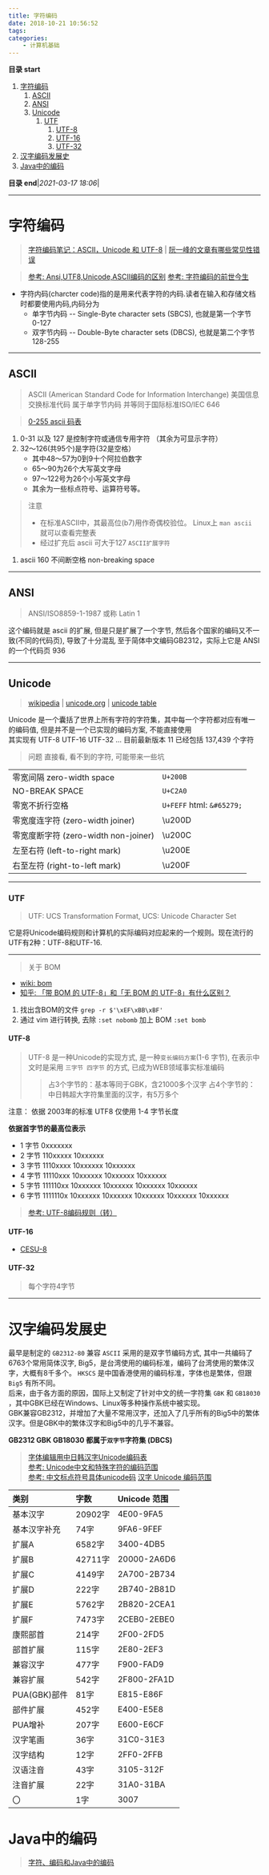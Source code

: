 ```yaml
---
title: 字符编码
date: 2018-10-21 10:56:52
tags: 
categories: 
    - 计算机基础
---
```


**目录 start**

1. [字符编码](#字符编码)
    1. [ASCII](#ascii)
    1. [ANSI](#ansi)
    1. [Unicode](#unicode)
        1. [UTF](#utf)
            1. [UTF-8](#utf-8)
            1. [UTF-16](#utf-16)
            1. [UTF-32](#utf-32)
1. [汉字编码发展史](#汉字编码发展史)
1. [Java中的编码](#java中的编码)

**目录 end**|_2021-03-17 18:06_|
****************************************
# 字符编码

> [字符编码笔记：ASCII，Unicode 和 UTF-8](http://www.ruanyifeng.com/blog/2007/10/ascii_unicode_and_utf-8.html) | [阮一峰的文章有哪些常见性错误](https://www.v2ex.com/t/343634)

> [参考: Ansi,UTF8,Unicode,ASCII编码的区别](https://blog.csdn.net/xiongxiao/article/details/3741731)
> [参考: 字符编码的前世今生](https://tgideas.qq.com/webplat/info/news_version3/804/808/811/m579/201307/218730.shtml)

- 字符内码(charcter code)指的是用来代表字符的内码.读者在输入和存储文档时都要使用内码,内码分为
    - 单字节内码 -- Single-Byte character sets (SBCS), 也就是第一个字节 0-127 
    - 双字节内码 -- Double-Byte character sets (DBCS), 也就是第二个字节 128-255

************************

## ASCII
> ASCII (American Standard Code for Information Interchange)  美国信息交换标准代码 属于单字节内码 并等同于国际标准ISO/IEC 646

> [0-255 ascii 码表](https://www.cnblogs.com/xmxu/archive/2012/07/10/2584032.html)

1. 0-31 以及 127 是控制字符或通信专用字符 （其余为可显示字符）
1. 32～126(共95个)是字符(32是空格）
    - 其中48～57为0到9十个阿拉伯数字
    - 65～90为26个大写英文字母
    - 97～122号为26个小写英文字母
    - 其余为一些标点符号、运算符号等。

> 注意
>- 在标准ASCII中，其最高位(b7)用作奇偶校验位。 Linux上 `man ascii` 就可以查看完整表
>- 经过扩充后 ascii 可大于127 `ASCII扩展字符`

1. ascii 160 不间断空格 non-breaking space

************************

## ANSI
> ANSI/ISO8859-1-1987 或称 Latin 1  

这个编码就是 ascii 的扩展, 但是只是扩展了一个字节, 然后各个国家的编码又不一致(不同的代码页), 导致了十分混乱
至于简体中文编码GB2312，实际上它是 ANSI 的一个代码页 936


************************

## Unicode
> [wikipedia](https://en.wikipedia.org/wiki/Unicode) | [unicode.org](http://www.unicode.org/) | [unicode table](https://unicode-table.com/cn/)  

Unicode 是一个囊括了世界上所有字符的字符集，其中每一个字符都对应有唯一的编码值, 但是并不是一个已实现的编码方案, 不能直接使用  
其实现有 UTF-8 UTF-16 UTF-32 ...  目前最新版本 11 已经包括 137,439 个字符

> 问题 直接看, 看不到的字符, 可能带来一些坑

|  |  |
|:----|:----|
| 零宽间隔  zero-width space          | `U+200B` |
| NO-BREAK SPACE                     | `U+C2A0` |
| 零宽不折行空格                       | `U+FEFF` html: `&#65279;` |
| 零宽度连字符 (zero-width joiner)     |  \u200D|
| 零宽度断字符 (zero-width non-joiner) | \u200C |
| 左至右符 (left-to-right mark)       | \u200E |
| 右至左符 (right-to-left mark)       | \u200F |

************************

### UTF
> UTF: UCS Transformation Format, UCS: Unicode Character Set

它是将Unicode编码规则和计算机的实际编码对应起来的一个规则。现在流行的UTF有2种：UTF-8和UTF-16.

************************

> 关于 BOM
- [wiki: bom](https://en.wikipedia.org/wiki/Byte_order_mark)
- [知乎: 「带 BOM 的 UTF-8」和「无 BOM 的 UTF-8」有什么区别？](https://www.zhihu.com/question/20167122)

1. 找出含BOM的文件  `grep -r $'\xEF\xBB\xBF'`
1. 通过 vim 进行转换, 去除 `:set nobomb` 加上 BOM `:set bomb`


#### UTF-8
> UTF-8 是一种Unicode的实现方式, 是一种`变长编码方案`(1-6 字节), 在表示中文时是采用 `三字节 四字节` 的方式, 已成为WEB领域事实标准编码  
>> 占3个字节的：基本等同于GBK，含21000多个汉字
>> 占4个字节的：中日韩超大字符集里面的汉字，有5万多个

注意： 依据 2003年的标准 UTF8 仅使用 1-4 字节长度

**依据首字节的最高位表示**
- 1 字节 0xxxxxxx 
- 2 字节 110xxxxx 10xxxxxx 
- 3 字节 1110xxxx 10xxxxxx 10xxxxxx 
- 4 字节 11110xxx 10xxxxxx 10xxxxxx 10xxxxxx 
- 5 字节 111110xx 10xxxxxx 10xxxxxx 10xxxxxx 10xxxxxx 
- 6 字节 1111110x 10xxxxxx 10xxxxxx 10xxxxxx 10xxxxxx 10xxxxxx 

> [参考: UTF-8编码规则（转） ](http://www.cnblogs.com/chenwenbiao/archive/2011/08/11/2134503.html)

#### UTF-16
- [CESU-8](https://en.wikipedia.org/wiki/CESU-8)

#### UTF-32
> 每个字符4字节

************************

# 汉字编码发展史
最早是制定的 `GB2312-80` 兼容 `ASCII` 采用的是双字节编码方式, 其中一共编码了6763个常用简体汉字, Big5，是台湾使用的编码标准，编码了台湾使用的繁体汉字，大概有8千多个。
`HKSCS` 是中国香港使用的编码标准，字体也是繁体，但跟 `Big5` 有所不同。  
后来，由于各方面的原因，国际上又制定了针对中文的统一字符集 `GBK` 和 `GB18030` ，其中GBK已经在Windows、Linux等多种操作系统中被实现。  
GBK兼容GB2312，并增加了大量不常用汉字，还加入了几乎所有的Big5中的繁体汉字。但是GBK中的繁体汉字和Big5中的几乎不兼容。  

**GB2312 GBK GB18030 都属于`双字节`字符集 (DBCS)**

> [字体编辑用中日韩汉字Unicode编码表](http://www.chi2ko.com/tool/CJK.htm)  
> [参考: Unicode中文和特殊字符的编码范围](http://www.cnblogs.com/sosoft/p/3456631.html)  
> [参考: 中文标点符号具体unicode码](https://blog.csdn.net/yuan892173701/article/details/8731490)
> [汉字 Unicode 编码范围](https://www.qqxiuzi.cn/zh/hanzi-unicode-bianma.php)


| 类别 | 字数 | Unicode 范围 |
|:----|:----|:----|
| 基本汉字 	     | 20902字 | 4E00-9FA5
| 基本汉字补充    | 74字    | 9FA6-9FEF
| 扩展A 	    | 6582字  | 3400-4DB5
| 扩展B 	    | 42711字 | 20000-2A6D6
| 扩展C 	    | 4149字  | 2A700-2B734
| 扩展D 	    | 222字   | 2B740-2B81D
| 扩展E 	    | 5762字  | 2B820-2CEA1
| 扩展F 	    | 7473字  | 2CEB0-2EBE0
| 康熙部首 	     | 214字  | 2F00-2FD5
| 部首扩展 	     | 115字  | 2E80-2EF3
| 兼容汉字       | 477字  | F900-FAD9
| 兼容扩展 	     | 542字  | 2F800-2FA1D
| PUA(GBK)部件  | 81字   | E815-E86F
| 部件扩展       | 452字  |	E400-E5E8
| PUA增补 	    | 207字  |	E600-E6CF
| 汉字笔画 	     | 36字   | 31C0-31E3
| 汉字结构 	     | 12字   | 2FF0-2FFB
| 汉语注音 	     | 43字   | 3105-312F
| 注音扩展 	     | 22字   | 31A0-31BA
| 〇 	        | 1字    |  3007

# Java中的编码
> [字符、编码和Java中的编码](https://www.jianshu.com/p/1b00ca07b003)
